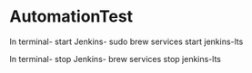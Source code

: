 # AutomationTest

In terminal- start Jenkins- sudo brew services start jenkins-lts

In terminal- stop Jenkins-  brew services stop jenkins-lts
